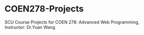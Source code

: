 # COEN278-Projects
SCU Course Projects for COEN 278: Advanced Web Programming, Instructor: Dr.Yuan Wang
